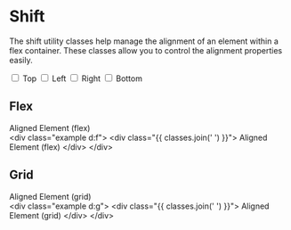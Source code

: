 <script setup>
import { reactive, computed } from 'vue';

const pos = reactive({
  top: false,
  left: false,
  right: false,
  bottom: false,
});

const classes = computed(() => {
  const arr = ['shift'];
  if (pos.top) arr.push('top');
  if (pos.left) arr.push('left');
  if (pos.right) arr.push('right');
  if (pos.bottom) arr.push('bottom');
  return arr
})

const text = computed(() => {
  const arr = ['Aligned Element'];
  if (pos.top) arr.unshift('top');
  if (pos.left) arr.unshift('left');
  if (pos.right) arr.unshift('right');
  if (pos.bottom) arr.unshift('bottom');
  return arr
})

</script>

# Shift

The shift utility classes help manage the alignment of an element within a flex container. These classes allow you to control the alignment properties easily.

<div class="d:f:y">

<div class="pos:s top">
  <div class="d:f wrap">
    <label class="sf-switch">
      <input v-model="pos.top" type="checkbox" /> <span>Top</span>
    </label>
    <label class="sf-switch">
      <input v-model="pos.left" type="checkbox" /> <span>Left</span>
    </label>
    <label class="sf-switch">
      <input v-model="pos.right" type="checkbox" /> <span>Right</span>
    </label>
    <label class="sf-switch">
      <input v-model="pos.bottom" type="checkbox" /> <span>Bottom</span>
    </label>
  </div>
</div>
  
## Flex

  <div class="example d:f wrap">
    <div :class="classes">
      Aligned Element (flex)
    </div>
  </div>

<highlight lang="html">
&lt;div class="example d:f"&gt;
  &lt;div class="{{ classes.join(' ') }}"&gt;
    Aligned Element (flex)
  &lt;/div&gt;
&lt;/div&gt;
</highlight>

## Grid

  <div class="example d:g wrap">
    <div :class="classes">
      Aligned Element (grid)
    </div>
  </div>

<highlight lang="html">
&lt;div class="example d:g"&gt;
  &lt;div class="{{ classes.join(' ') }}"&gt;
    Aligned Element (grid)
  &lt;/div&gt;
&lt;/div&gt;
</highlight>

</div>
